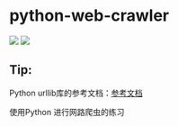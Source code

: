 # python-web-crawler


<img src="https://img.shields.io/badge/Python-3.6.1-brightgreen.svg"/>
<img src="https://img.shields.io/badge/BeautifulSoup-4.0-green.svg"/>

## Tip:

Python urllib库的参考文档：<a href="https://docs.python.org/3/library/urllib.html" target="_blank">参考文档</a>

使用Python 进行网路爬虫的练习



